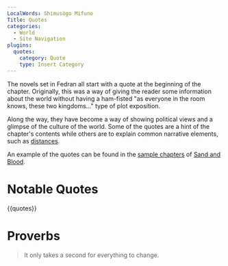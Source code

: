 ```yaml
---
LocalWords: Shimusògo Mifuno
Title: Quotes
categories:
  - World
  - Site Navigation
plugins:
  quotes:
    category: Quote
    type: Insert Category
---
```


The novels set in Fedran all start with a quote at the beginning of the chapter. Originally, this was a way of giving the reader some information about the world without having a ham-fisted "as everyone in the room knows, these two kingdoms..." type of plot exposition.

Along the way, they have become a way of showing political views and a glimpse of the culture of the world. Some of the quotes are a hint of the chapter's contents while others are to explain common narrative elements, such as [distances](/measurements/).

An example of the quotes can be found in the [sample chapters](https://sand-and-blood.fedran.com/chapter-01/) of [Sand and Blood]().

# Notable Quotes

{{quotes}}

# Proverbs

> It only takes a second for everything to change.

